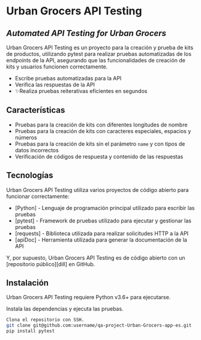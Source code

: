 # Urban Grocers API Testing
## _Automated API Testing for Urban Grocers_

Urban Grocers API Testing es un proyecto para la creación y prueba de kits de productos, utilizando pytest para realizar pruebas automatizadas de los endpoints de la API, asegurando que las funcionalidades de creación de kits y usuarios funcionen correctamente.

- Escribe pruebas automatizadas para la API
- Verifica las respuestas de la API
- ✨Realiza pruebas reiterativas eficientes en segundos

## Características

- Pruebas para la creación de kits con diferentes longitudes de nombre
- Pruebas para la creación de kits con caracteres especiales, espacios y números
- Pruebas para la creación de kits sin el parámetro `name` y con tipos de datos incorrectos
- Verificación de códigos de respuesta y contenido de las respuestas


## Tecnologías

Urban Grocers API Testing utiliza varios proyectos de código abierto para funcionar correctamente:

- [Python] - Lenguaje de programación principal utilizado para escribir las pruebas
- [pytest] - Framework de pruebas utilizado para ejecutar y gestionar las pruebas
- [requests] - Biblioteca utilizada para realizar solicitudes HTTP a la API
- [apiDoc] - Herramienta utilizada para generar la documentación de la API

Y, por supuesto, Urban Grocers API Testing es de código abierto con un [repositorio público][dill] en GitHub.

## Instalación

Urban Grocers API Testing requiere Python v3.6+ para ejecutarse.

Instala las dependencias y ejecuta las pruebas.

```sh
Clona el repositorio con SSH.
git clone git@github.com:username/qa-project-Urban-Grocers-app-es.git
pip install pytest
